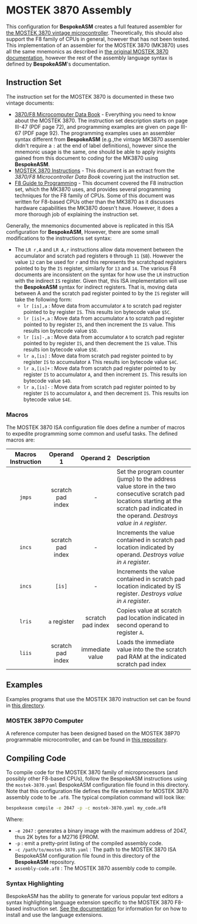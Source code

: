 # MOSTEK 3870 Assembly

This configuration for **BespokeASM** creates a full featured assembler for [the MOSTEK 3870 vintage microcontroller](https://www.cpu-world.com/CPUs/3870/index.html). Theoretically, this should also support the F8 family of CPUs in general, however that has not been tested. This implementation of an assembler for the MOSTEK 3870 (MK3870) uses all the same mnemonics as described in [the original MOSTEK 3870 documentation](./documentation/mostek3870_instructions.pdf), however the rest of the assembly language syntax is defined by **BespokeASM**'s documentation.

## Instruction Set
The instruction set for the MOSTEK 3870 is documented in these two vintage documents:

* [3870/F8 Microcomputer Data Book](http://www.bitsavers.org/components/mostek/f8/1981_3870_F8_Microcomputer_Data_Book.pdf) - Everything you need to know about the MOSTEK 3870. The instruction set description starts on page III-47 (PDF page 72), and programming examples are given on page III-67 (PDF page 92). The programming examples uses an assembler syntax different from **BespokeASM** (e.g.,the vintage MK3870 assembler didn't require a `:` at the end of label definitions), however since the mnemonic usage is the same, one should be able to apply insights gained from this document to coding for the MK3870 using **BespokeASM**.
* [MOSTEK 3870 Instructions](./documentation/mostek3870_instructions.pdf) - This document is an extract from the _3870/F8 Microcontroller Data Book_ covering just the instruction set.
* [F8 Guide to Programming](./documentation/F8_Guide_To_Programming_1977.pdf) - This document covered the F8 instruction set, which the MK3870 uses, and provides several programming techniques for the F8 family of CPUs. Some of this document was written for F8-based CPUs other than the MK3870 as it discusses hardware capabilities the MK3870 doesn't have. However, it does a more thorough job of explaining the instruction set.

Generally, the mnemonics documented above is replicated in this ISA configuration for **BespokeASM**, However, there are some small modifications to the instructions set syntax:

* The `LR r,A` and `LR A,r` instructions allow data movement between the accumulator and scratch pad registers `0` through `11` (`$B`). However the value `12` can be used for `r` and this represents the scratchpad registers pointed to by the `IS` register, similarly for `13` and `14`. The various F8 documents are inconsistent on the syntax for how use the `LR` instruction with the indirect `IS` register. Given that, this ISA implementation will use the **BespokeASM** syntax for indirect registers. That is, moving data between A and the scratch pad register pointed to by the `IS` register will take the following form:
  * `lr [is],a` : Move data from accumulator `A` to scratch pad register pointed to by register `IS`. This results ion bytecode value `$5C`.
  * `lr [is]+,a` : Move data from accumulator `A` to scratch pad register pointed to by register `IS`, and then increment the `IS` value. This results ion bytecode value `$5D`.
  * `lr [is]-,a` : Move data from accumulator `A` to scratch pad register pointed to by register `IS`, and then decrement the `IS` value. This results ion bytecode value `$5E`.
  * `lr a,[is]` : Move data from scratch pad register pointed to by register `IS` to accumulator `A` This results ion bytecode value `$4C`.
  * `lr a,[is]+` : Move data from scratch pad register pointed to by register `IS` to accumulator `A`, and then increment `IS`. This results ion bytecode value `$4D`.
  * `lr a,[is]-` : Move data from scratch pad register pointed to by register `IS` to accumulator `A`, and then decrement `IS`. This results ion bytecode value `$4E`.

### Macros
The MOSTEK 3870 ISA configuration file does define a number of macros to expedite programming some common and useful tasks. The defined macros are:

| Macros Instruction | Operand 1 | Operand 2 | Description|
|:-:|:-:|:-:|:--|
| `jmps` | scratch pad index | - | Set the program counter (jump) to the address value store in the two consecutive scratch pad locations starting at the scratch pad indicated in the operand. _Destroys value in `A` register._ |
|`incs`| scratch pad index | - | Increments the value contained in scratch pad location indicated by operand. _Destroys value in `A` register._ |
|`incs`| `[is]` | - | Increments the value contained in scratch pad location indicated by IS register. _Destroys value in `A` register._ |
| `lris` | `a` register | scratch pad index  | Copies value at scratch pad location indicated in second operand to register `A`. |
| `liis` | scratch pad index | immediate value | Loads the immediate value into the the scratch pad RAM at the indicated scratch pad index |

## Examples
Examples programs that use the MOSTEK 3870 instruction set can be found in [this directory](./).

### MOSTEK 38P70 Computer
A reference computer has been designed based on the MOSTEK 38P70 programmable microcontroller, and can be found in [this repository](https://github.com/michaelkamprath/mostek-38p70-computer).

## Compiling Code
To compile code for the MOSTEK 3870 family of microprocessors (and possibly other F8-based CPUs), follow the BespokeASM instructions using the `mostek-3870.yaml` BespokeASM configuration file found in this directory. Note that this configuration file defines the file extension for MOSTEK 3870 assembly code to be `.af8`. The typical compilation command will look like:

```sh
bespokeasm compile -e 2047 -p -c mostek-3870.yaml my_code.af8
```


Where:

* `-e 2047` : generates a binary image with the maximum address of 2047, thus 2K bytes for a M2716 EPROM.
* `-p` : emit a pretty-print listing of the compiled assembly code.
* `-c /path/to/mostek-3870.yaml` : The path to the MOSTEK 3870 ISA BespokeASM configuration file found in this directory of the **BespokeASM** repository.
* `assembly-code.af8` : The MOSTEK 3870 assembly code to compile.

### Syntax Highlighting
BespokeASM has the ability to generate for various popular text editors a syntax highlighting language extension specific to the MOSTEK 3870 F8-based instruction set. [See the documentation](https://github.com/michaelkamprath/bespokeasm/wiki/Installation-and-Usage#installing-language-extensions) for information for on how to install and use the language extensions.
